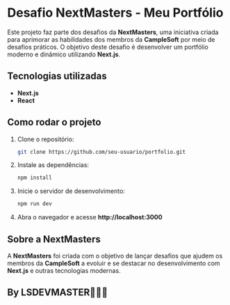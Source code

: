 

# Desafio NextMasters - Meu Portfólio  

Este projeto faz parte dos desafios da **NextMasters**, uma iniciativa criada para aprimorar as habilidades dos membros da **CampleSoft** por meio de desafios práticos. O objetivo deste desafio é desenvolver um portfólio moderno e dinâmico utilizando **Next.js**.  

## Tecnologias utilizadas  
- **Next.js**  
- **React**  
  

## Como rodar o projeto  
1. Clone o repositório:  
   ```bash
   git clone https://github.com/seu-usuario/portfolio.git
   ```

2. Instale as dependências:  
   ```bash
   npm install
   ```
3. Inicie o servidor de desenvolvimento:  
   ```bash
   npm run dev
   ```
4. Abra o navegador e acesse **http://localhost:3000**  

## Sobre a NextMasters  
A **NextMasters** foi criada com o objetivo de lançar desafios que ajudem os membros da **CampleSoft** a evoluir e se destacar no desenvolvimento com **Next.js** e outras tecnologias modernas.  

## By LSDEVMASTER👨🏾‍💻

